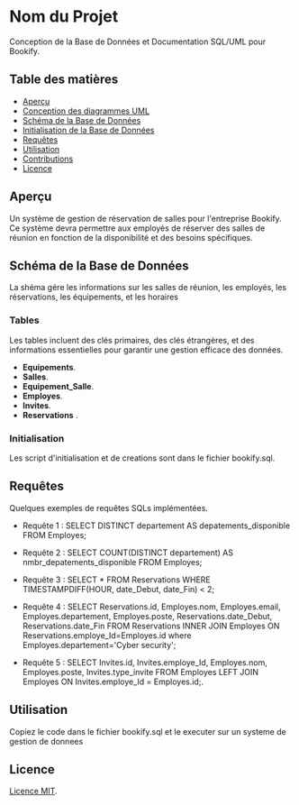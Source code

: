 # Nom du Projet

Conception de la Base de Données et Documentation SQL/UML pour Bookify.

## Table des matières

- [Aperçu](#aperçu)
- [Conception des diagrammes UML](#diagrame-de-cas-dutilisation-diagramme-de-classe-diagramme-de-sequence)
- [Schéma de la Base de Données](#schéma-de-la-base-de-données)
- [Initialisation de la Base de Données](#initialisation-de-la-base-de-données)
- [Requêtes](#requêtes)
- [Utilisation](#utilisation)
- [Contributions](#contributions)
- [Licence](#licence)

## Aperçu
Un système de gestion de réservation de salles pour l'entreprise Bookify. Ce système devra permettre aux employés de réserver des salles de réunion en fonction de la disponibilité et des besoins spécifiques.

## Schéma de la Base de Données

La shéma gére les informations sur les salles de réunion, les employés, les réservations, les équipements, et les horaires

### Tables
 Les tables incluent des clés primaires, des clés étrangères, et des informations essentielles pour garantir une gestion efficace des données.
- **Equipements**.
- **Salles**.
- **Equipement_Salle**.
- **Employes**.
- **Invites**.
- **Reservations** .

### Initialisation

Les script d'initialisation et de creations sont dans le fichier bookify.sql.

## Requêtes

Quelques exemples de requêtes SQLs implémentées.

- Requête 1 : SELECT DISTINCT departement AS depatements_disponible FROM Employes;
  
- Requête 2 : SELECT COUNT(DISTINCT departement) AS nmbr_depatements_disponible FROM Employes;
  
- Requête 3 : SELECT * FROM Reservations WHERE TIMESTAMPDIFF(HOUR, date_Debut, date_Fin) < 2;
  
- Requête 4 : SELECT Reservations.id,
Employes.nom,
Employes.email,
Employes.departement,
Employes.poste,
Reservations.date_Debut,
Reservations.date_Fin
FROM Reservations
INNER JOIN Employes ON Reservations.employe_Id=Employes.id
where Employes.departement='Cyber security';

- Requête 5 : SELECT Invites.id, Invites.employe_Id, Employes.nom, Employes.poste, Invites.type_invite 
FROM Employes
LEFT JOIN Employes ON Invites.employe_Id = Employes.id;.

## Utilisation

Copiez le code dans le fichier bookify.sql et le executer sur un systeme de gestion de donnees

## Licence

[Licence MIT](https://opensource.org/licenses/MIT).
